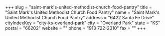 +++
slug = "saint-mark's-united-methodist-church-food-pantry"
title = "Saint Mark's United Methodist Church Food Pantry"
name = "Saint Mark's United Methodist Church Food Pantry"
address = "6422 Santa Fe Drive"
cityIndexKey = "city-ks-overland-park"
city = "Overland Park"
state = "KS"
postal = "66202"
website = ""
phone = "913 722-2310"
fax = ""
+++
